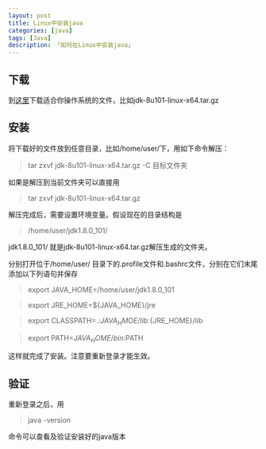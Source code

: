 ```yaml
---
layout: post  
title: Linux中安装java
categories: [java]  
tags: [Java]  
description: 「如何在Linux中安装java」   
---
```


## 下载
到[这里](http://www.oracle.com/technetwork/java/javase/downloads/jdk8-downloads-2133151.html)下载适合你操作系统的文件，比如jdk-8u101-linux-x64.tar.gz

## 安装
将下载好的文件放到任意目录，比如/home/user/下，用如下命令解压：

> tar zxvf jdk-8u101-linux-x64.tar.gz -C 目标文件夹

如果是解压到当前文件夹可以直接用

> tar zxvf jdk-8u101-linux-x64.tar.gz

解压完成后，需要设置环境变量。假设现在的目录结构是

> /home/user/jdk1.8.0_101/

jdk1.8.0_101/ 就是jdk-8u101-linux-x64.tar.gz解压生成的文件夹。

分别打开位于/home/user/ 目录下的.profile文件和.bashrc文件，分别在它们末尾添加以下列语句并保存

> export JAVA_HOME=/home/user/jdk1.8.0_101

> export JRE_HOME=${JAVA_HOME}/jre

> export CLASSPATH=.:${JAVA_HMOE}/lib:${JRE_HOME}/lib

> export PATH=${JAVA_HOME}/bin:$PATH

这样就完成了安装。注意要重新登录才能生效。

## 验证
重新登录之后，用

> java -version

命令可以查看及验证安装好的java版本
